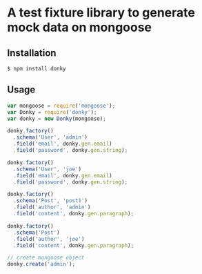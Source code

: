 # A test fixture library to generate mock data on mongoose
## Installation

```
$ npm install donky
```

## Usage

```javascript
var mongoose = require('mongoose');
var Donky = require('donky');
var donky = new Donky(mongoose);

donky.factory()
  .schema('User', 'admin')
  .field('email', donky.gen.email)
  .field('password', donky.gen.string);

donky.factory()
  .schema('User', 'joe')
  .field('email', donky.gen.email)
  .field('password', donky.gen.string);

donky.factory()
  .schema('Post', 'post1')
  .field('author', 'admin')
  .field('content', donky.gen.paragraph);

donky.factory()
  .schema('Post')
  .field('author', 'joe')
  .field('content', donky.gen.paragraph);

// create mongoose object
donky.create('admin');
```

